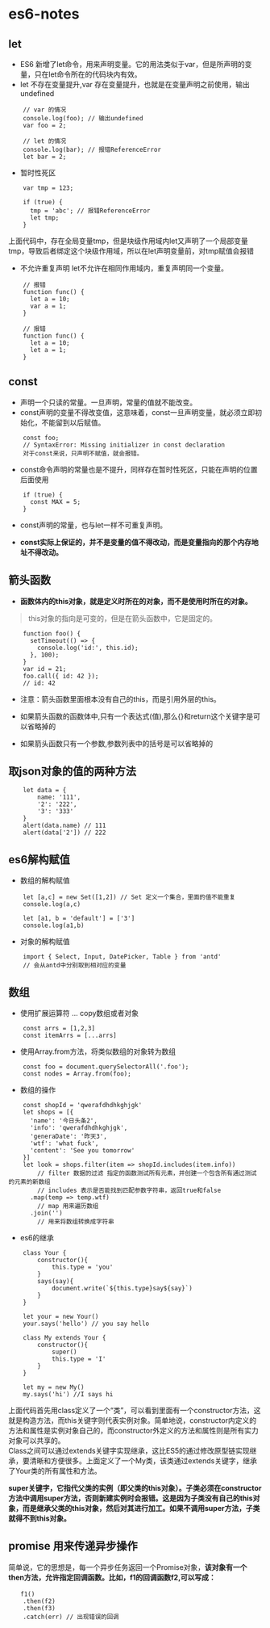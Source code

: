 # es6-notes

## let

* ES6 新增了let命令，用来声明变量。它的用法类似于var，但是所声明的变量，只在let命令所在的代码块内有效。
* let 不存在变量提升,var 存在变量提升，也就是在变量声明之前使用，输出undefined

```
    // var 的情况
    console.log(foo); // 输出undefined
    var foo = 2;

    // let 的情况
    console.log(bar); // 报错ReferenceError
    let bar = 2;
```

* 暂时性死区

```
    var tmp = 123; 

    if (true) {
      tmp = 'abc'; // 报错ReferenceError
      let tmp;
    }
```

上面代码中，存在全局变量tmp，但是块级作用域内let又声明了一个局部变量tmp，导致后者绑定这个块级作用域，所以在let声明变量前，对tmp赋值会报错

* 不允许重复声明 let不允许在相同作用域内，重复声明同一个变量。

```
    // 报错
    function func() {
      let a = 10;
      var a = 1;
    }

    // 报错
    function func() {
      let a = 10;
      let a = 1;
    }
```

## const

* 声明一个只读的常量。一旦声明，常量的值就不能改变。
* const声明的变量不得改变值，这意味着，const一旦声明变量，就必须立即初始化，不能留到以后赋值。

```
    const foo;
    // SyntaxError: Missing initializer in const declaration
    对于const来说，只声明不赋值，就会报错。
```

* const命令声明的常量也是不提升，同样存在暂时性死区，只能在声明的位置后面使用

```
    if (true) {
      const MAX = 5;
    }
```

* const声明的常量，也与let一样不可重复声明。

* **const实际上保证的，并不是变量的值不得改动，而是变量指向的那个内存地址不得改动。**

## 箭头函数

* **函数体内的this对象，就是定义时所在的对象，而不是使用时所在的对象。**

> this对象的指向是可变的，但是在箭头函数中，它是固定的。

```
    function foo() {
      setTimeout(() => {
        console.log('id:', this.id);
      }, 100);
    }
    var id = 21;
    foo.call({ id: 42 });
    // id: 42
```
* 注意：箭头函数里面根本没有自己的this，而是引用外层的this。

* 如果箭头函数的函数体中,只有一个表达式(值),那么{}和return这个关键字是可以省略掉的

* 如果箭头函数只有一个参数,参数列表中的括号是可以省略掉的

## 取json对象的值的两种方法

```
    let data = {
    	name: '111',
    	'2': '222',
    	'3': '333'
    }
    alert(data.name) // 111
    alert(data['2']) // 222
```

## es6解构赋值

* 数组的解构赋值
```
    let [a,c] = new Set([1,2]) // Set 定义一个集合，里面的值不能重复
    console.log(a,c)

    let [a1, b = 'default'] = ['3']
    console.log(a1,b)
```

* 对象的解构赋值
```
    import { Select, Input, DatePicker, Table } from 'antd'
    // 会从antd中分别取到相对应的变量
```

## 数组

* 使用扩展运算符 ... copy数组或者对象
```
    const arrs = [1,2,3]
    const itemArrs = [...arrs]
```
* 使用Array.from方法，将类似数组的对象转为数组
```
    const foo = document.querySelectorAll('.foo');
    const nodes = Array.from(foo);
```
* 数组的操作
```
    const shopId = 'qwerafdhdhkghjgk'
    let shops = [{
      'name': '今日头条2',
      'info': 'qwerafdhdhkghjgk',
      'generaDate': '昨天3',
      'wtf': 'what fuck',
      'content': 'See you tomorrow'
    }]
    let look = shops.filter(item => shopId.includes(item.info))
        // filter 数据的过滤 指定的函数测试所有元素，并创建一个包含所有通过测试的元素的新数组
        // includes 表示是否能找到匹配参数字符串，返回true和false
      .map(temp => temp.wtf)
        // map 用来遍历数组
      .join('')
        // 用来将数组转换成字符串
```

* es6的继承
```
    class Your {
        constructor(){
            this.type = 'you'
        }
        says(say){
            document.write(`${this.type}say${say}`)
        }
    }

    let your = new Your()
    your.says('hello') // you say hello

    class My extends Your {
        constructor(){
            super()
            this.type = 'I'
        }
    }

    let my = new My()
    my.says('hi') //I says hi
```
上面代码首先用class定义了一个“类”，可以看到里面有一个constructor方法，这就是构造方法，而this关键字则代表实例对象。简单地说，constructor内定义的方法和属性是实例对象自己的，而constructor外定义的方法和属性则是所有实力对象可以共享的。<br>
Class之间可以通过extends关键字实现继承，这比ES5的通过修改原型链实现继承，要清晰和方便很多。上面定义了一个My类，该类通过extends关键字，继承了Your类的所有属性和方法。<br>

**super关键字，它指代父类的实例（即父类的this对象）。子类必须在constructor方法中调用super方法，否则新建实例时会报错。这是因为子类没有自己的this对象，而是继承父类的this对象，然后对其进行加工。如果不调用super方法，子类就得不到this对象。**

## promise 用来传递异步操作

简单说，它的思想是，每一个异步任务返回一个Promise对象，**该对象有一个then方法，允许指定回调函数。比如，f1的回调函数f2,可以写成：**
```
　　f1()
    .then(f2)
    .then(f3)
    .catch(err) // 出现错误的回调
```
